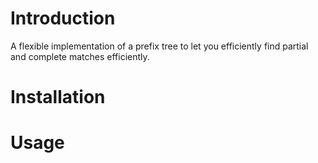 # Introduction

A flexible implementation of a prefix tree to let you efficiently find partial and complete matches efficiently.

# Installation

# Usage